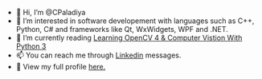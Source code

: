 - 👋 Hi, I’m @CPaladiya
- 👀 I’m interested in software developement with languages such as C++, Python, C# and frameworks like Qt, WxWidgets, WPF and .NET.
- 🌱 I’m currently reading [Learning OpenCV 4 & Computer Vistion With Python 3](https://www.packtpub.com/product/learning-opencv-4-computer-vision-with-python-3-third-edition/9781789531619)
- 📫 You can reach me through [Linkedin](https://www.linkedin.com/in/chiragpaladiya7979/) messages.
- :bookmark_tabs: View my full profile [here.](https://github.com/CPaladiya/Chirag-Paladiya)

<!---
CPaladiya/CPaladiya is a ✨ special ✨ repository because its `README.md` (this file) appears on your GitHub profile.
You can click the Preview link to take a look at your changes.
--->
